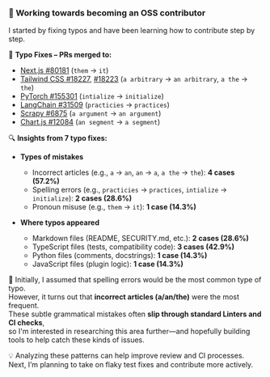 ### 👋 Working towards becoming an OSS contributor  
I started by fixing typos and have been learning how to contribute step by step.

🔹 **Typo Fixes – PRs merged to:**  
- [Next.js #80181](https://github.com/vercel/next.js/pull/80181)  (`them` → `it`)  
- [Tailwind CSS #18227](https://github.com/tailwindlabs/tailwindcss/pull/18227), [#18223](https://github.com/tailwindlabs/tailwindcss/pull/18223)  (`a arbitrary` → `an arbitrary`, `a the` → `the`)  
- [PyTorch #155301](https://github.com/pytorch/pytorch/pull/155301)  (`intialize` → `initialize`)  
- [LangChain #31509](https://github.com/langchain-ai/langchain/pull/31509)  (`practicies` → `practices`)  
- [Scrapy #6875](https://github.com/scrapy/scrapy/pull/6875)  (`a argument` → `an argument`)  
- [Chart.js #12084](https://github.com/chartjs/Chart.js/pull/12084)  (`an segment` → `a segment`)

🔍 **Insights from 7 typo fixes:**  
- **Types of mistakes**  
  - Incorrect articles (e.g., `a` → `an`, `an` → `a`, `a the` → `the`): **4 cases (57.2%)**  
  - Spelling errors (e.g., `practicies` → `practices`, `intialize` → `initialize`): **2 cases (28.6%)**  
  - Pronoun misuse (e.g., `them` → `it`): **1 case (14.3%)**

- **Where typos appeared**  
  - Markdown files (README, SECURITY.md, etc.): **2 cases (28.6%)**  
  - TypeScript files (tests, compatibility code): **3 cases (42.9%)**  
  - Python files (comments, docstrings): **1 case (14.3%)**  
  - JavaScript files (plugin logic): **1 case (14.3%)**

🧠 Initially, I assumed that spelling errors would be the most common type of typo.  
However, it turns out that **incorrect articles (a/an/the)** were the most frequent.  
These subtle grammatical mistakes often **slip through standard Linters and CI checks**,  
so I'm interested in researching this area further—and hopefully building tools to help catch these kinds of issues.

💡 Analyzing these patterns can help improve review and CI processes.  
Next, I’m planning to take on flaky test fixes and contribute more actively.
